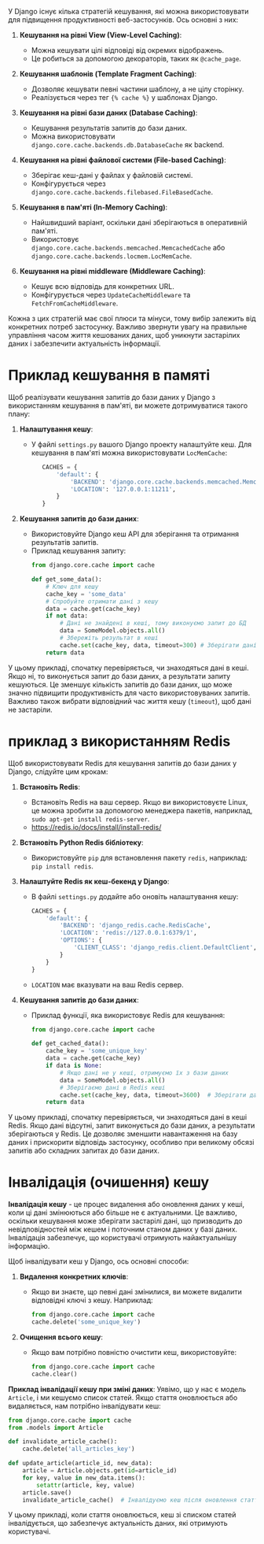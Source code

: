 
У Django існує кілька стратегій кешування, які можна використовувати для підвищення продуктивності веб-застосунків. Ось основні з них:

1. **Кешування на рівні View (View-Level Caching)**:
   - Можна кешувати цілі відповіді від окремих відображень.
   - Це робиться за допомогою декораторів, таких як `@cache_page`.

2. **Кешування шаблонів (Template Fragment Caching)**:
   - Дозволяє кешувати певні частини шаблону, а не цілу сторінку.
   - Реалізується через тег `{% cache %}` у шаблонах Django.

3. **Кешування на рівні бази даних (Database Caching)**:
   - Кешування результатів запитів до бази даних.
   - Можна використовувати `django.core.cache.backends.db.DatabaseCache` як backend.

4. **Кешування на рівні файлової системи (File-based Caching)**:
   - Зберігає кеш-дані у файлах у файловій системі.
   - Конфігурується через `django.core.cache.backends.filebased.FileBasedCache`.

5. **Кешування в пам'яті (In-Memory Caching)**:
   - Найшвидший варіант, оскільки дані зберігаються в оперативній пам'яті.
   - Використовує `django.core.cache.backends.memcached.MemcachedCache` або `django.core.cache.backends.locmem.LocMemCache`.

6. **Кешування на рівні middleware (Middleware Caching)**:
   - Кешує всю відповідь для конкретних URL.
   - Конфігурується через `UpdateCacheMiddleware` та `FetchFromCacheMiddleware`.

Кожна з цих стратегій має свої плюси та мінуси, тому вибір залежить від конкретних потреб застосунку. Важливо звернути увагу на правильне управління часом життя кешованих даних, щоб уникнути застарілих даних і забезпечити актуальність інформації.


# Приклад кешування в памяті
Щоб реалізувати кешування запитів до бази даних у Django з використанням кешування в пам'яті, ви можете дотримуватися такого плану:

1. **Налаштування кешу**:
   - У файлі `settings.py` вашого Django проекту налаштуйте кеш. Для кешування в пам'яті можна використовувати `LocMemCache`:
     ```python
		CACHES = {
		    'default': {
		        'BACKEND': 'django.core.cache.backends.memcached.MemcachedCache',
		        'LOCATION': '127.0.0.1:11211',
		    }
		}
     ```

2. **Кешування запитів до бази даних**:
   - Використовуйте Django кеш API для зберігання та отримання результатів запитів.
   - Приклад кешування запиту:
     ```python
     from django.core.cache import cache

     def get_some_data():
         # Ключ для кешу
         cache_key = 'some_data'
         # Спробуйте отримати дані з кешу
         data = cache.get(cache_key)
         if not data:
             # Дані не знайдені в кеші, тому виконуємо запит до БД
             data = SomeModel.objects.all()
             # Збережіть результат в кеші
             cache.set(cache_key, data, timeout=300) # Зберігати дані протягом 300 секунд
         return data
     ```

У цьому прикладі, спочатку перевіряється, чи знаходяться дані в кеші. Якщо ні, то виконується запит до бази даних, а результати запиту кешуються. Це зменшує кількість запитів до бази даних, що може значно підвищити продуктивність для часто використовуваних запитів. Важливо також вибрати відповідний час життя кешу (`timeout`), щоб дані не застаріли.

# приклад з використанням Redis
Щоб використовувати Redis для кешування запитів до бази даних у Django, слідуйте цим крокам:

1. **Встановіть Redis**:
   - Встановіть Redis на ваш сервер. Якщо ви використовуєте Linux, це можна зробити за допомогою менеджера пакетів, наприклад, `sudo apt-get install redis-server`.
   - https://redis.io/docs/install/install-redis/

2. **Встановіть Python Redis бібліотеку**:
   - Використовуйте `pip` для встановлення пакету `redis`, наприклад: `pip install redis`.

3. **Налаштуйте Redis як кеш-бекенд у Django**:
   - В файлі `settings.py` додайте або оновіть налаштування кешу:
     ```python
     CACHES = {
         'default': {
             'BACKEND': 'django_redis.cache.RedisCache',
             'LOCATION': 'redis://127.0.0.1:6379/1',
             'OPTIONS': {
                 'CLIENT_CLASS': 'django_redis.client.DefaultClient',
             }
         }
     }
     ```
   - `LOCATION` має вказувати на ваш Redis сервер.

4. **Кешування запитів до бази даних**:
   - Приклад функції, яка використовує Redis для кешування:
     ```python
     from django.core.cache import cache

     def get_cached_data():
         cache_key = 'some_unique_key'
         data = cache.get(cache_key)
         if data is None:
             # Якщо дані не у кеші, отримуємо їх з бази даних
             data = SomeModel.objects.all()
             # Зберігаємо дані в Redis кеші
             cache.set(cache_key, data, timeout=3600)  # Зберігати дані протягом 1 години
         return data
     ```

У цьому прикладі, спочатку перевіряється, чи знаходяться дані в кеші Redis. Якщо дані відсутні, запит виконується до бази даних, а результати зберігаються у Redis. Це дозволяє зменшити навантаження на базу даних і прискорити відповідь застосунку, особливо при великому обсязі запитів або складних запитах до бази даних.

# Інвалідація (очишення) кешу


**Інвалідація кешу** - це процес видалення або оновлення даних у кеші, коли ці дані змінюються або більше не є актуальними. Це важливо, оскільки кешування може зберігати застарілі дані, що призводить до невідповідностей між кешем і поточним станом даних у базі даних. Інвалідація забезпечує, що користувачі отримують найактуальнішу інформацію.

Щоб інвалідувати кеш у Django, ось основні способи:

1. **Видалення конкретних ключів**:
   - Якщо ви знаєте, що певні дані змінилися, ви можете видалити відповідні ключі з кешу. Наприклад:
     ```python
     from django.core.cache import cache
     cache.delete('some_unique_key')
     ```

2. **Очищення всього кешу**:
   - Якщо вам потрібно повністю очистити кеш, використовуйте:
     ```python
     from django.core.cache import cache
     cache.clear()
     ```

**Приклад інвалідації кешу при зміні даних**:
Уявімо, що у нас є модель `Article`, і ми кешуємо список статей. Якщо стаття оновлюється або видаляється, нам потрібно інвалідувати кеш:

```python
from django.core.cache import cache
from .models import Article

def invalidate_article_cache():
    cache.delete('all_articles_key')

def update_article(article_id, new_data):
    article = Article.objects.get(id=article_id)
    for key, value in new_data.items():
        setattr(article, key, value)
    article.save()
    invalidate_article_cache()  # Інвалідуємо кеш після оновлення статті
```

У цьому прикладі, коли стаття оновлюється, кеш зі списком статей інвалідується, що забезпечує актуальність даних, які отримують користувачі.